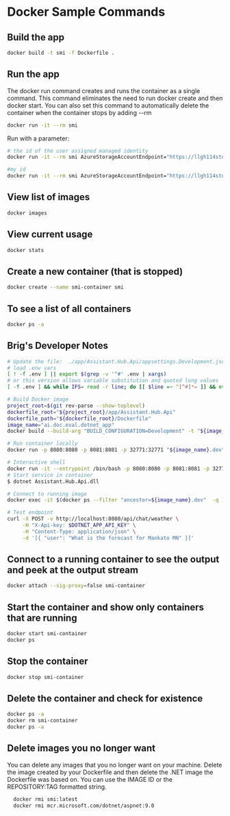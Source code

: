 # Docker Sample Commands

## Build the app

``` bash
docker build -t smi -f Dockerfile .
```

## Run the app

The docker run command creates and runs the container as a single command. This command eliminates the need to run docker create and then docker start. You can also set this command to automatically delete the container when the container stops by adding --rm

``` bash
docker run -it --rm smi
```

Run with a parameter:

``` bash
# the id of the user assigned managed identity
docker run -it --rm smi AzureStorageAccountEndpoint="https://llgh114stdev.blob.core.windows.net/" UseManagedIdentityResourceAccess="true" UserAssignedManagedIdentityClientId="c601bb86-0b2d-4c20-88af-453d99175c48"

#my id
docker run -it --rm smi AzureStorageAccountEndpoint="https://llgh114stdev.blob.core.windows.net/" UseManagedIdentityResourceAccess="false" UserAssignedManagedIdentityClientId="af35198e-8dc7-4a2e-a41e-b2ba79bebd51"
```

## View list of images

``` bash
docker images 
```

## View current usage

``` bash
docker stats
```

## Create a new container (that is stopped)

``` bash
docker create --name smi-container smi
```

## To see a list of all containers

``` bash
docker ps -a
```

## Brig's Developer Notes

``` bash
# Update the file:  ./app/Assistant.Hub.Api/appsettings.Development.json
# load .env vars
[ ! -f .env ] || export $(grep -v '^#' .env | xargs)
# or this version allows variable substitution and quoted long values
[ -f .env ] && while IFS= read -r line; do [[ $line =~ ^[^#]*= ]] && eval "export $line"; done < .env

# Build Docker image
project_root=$(git rev-parse --show-toplevel)
dockerfile_root="${project_root}/app/Assistant.Hub.Api"
dockerfile_path="${dockerfile_root}/Dockerfile"
image_name="ai.doc.eval.dotnet_app"
docker build --build-arg "BUILD_CONFIGURATION=Development" -t "${image_name}.dev" -f "${dockerfile_path}" "${dockerfile_root}"

# Run container locally
docker run -p 8080:8080 -p 8081:8081 -p 32771:32771 "${image_name}.dev"

# Interactive shell
docker run -it --entrypoint /bin/bash -p 8080:8080 -p 8081:8081 -p 32771:32771 "${image_name}.dev"
# Start service in container
$ dotnet Assistant.Hub.Api.dll

# Connect to running image
docker exec -it $(docker ps --filter "ancestor=${image_name}.dev"  -q ) /bin/bash

# Test endpoint
curl -X POST -v http://localhost:8080/api/chat/weather \
     -H "X-Api-key: $DOTNET_APP_API_KEY" \
     -H "Content-Type: application/json" \
     -d '[{ "user": "What is the forecast for Mankato MN" }]'
```

## Connect to a running container to see the output and peek at the output stream

``` bash
docker attach --sig-proxy=false smi-container
```

## Start the container and show only containers that are running

``` bash
docker start smi-container
docker ps
```

## Stop the container

``` bash
docker stop smi-container
```

## Delete the container and check for existence

``` bash
docker ps -a
docker rm smi-container
docker ps -a
```

## Delete images you no longer want

 You can delete any images that you no longer want on your machine.  Delete the image created by your Dockerfile and then delete the .NET image the Dockerfile was based on. You can use the IMAGE ID or the REPOSITORY:TAG formatted string.

``` bash
  docker rmi smi:latest
  docker rmi mcr.microsoft.com/dotnet/aspnet:9.0
```
